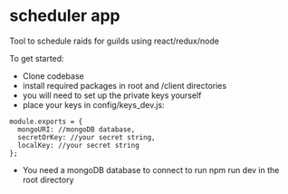# scheduler app
Tool to schedule raids for guilds using react/redux/node

To get started: 

- Clone codebase
- install required packages in root and /client directories
- you will need to set up the private keys yourself
- place your keys in config/keys_dev.js: 
```
module.exports = {
  mongoURI: //mongoDB database,
  secretOrKey: //your secret string,
  localKey: //your secret string
};
```
- You need a mongoDB database to connect to
run npm run dev in the root directory
